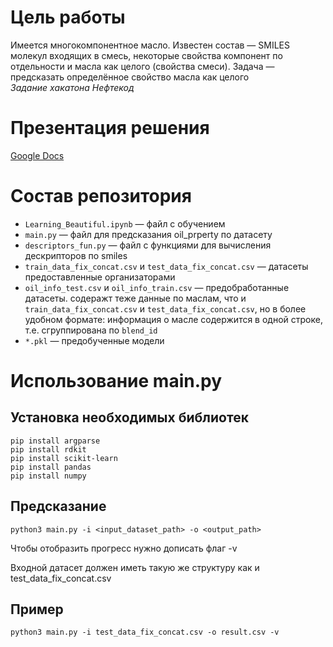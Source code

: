# Цель работы
Имеется многокомпонентное масло. Известен состав — SMILES молекул входящих в смесь, некоторые свойства компонент по отдельности и масла как целого (свойства смеси). Задача — предсказать определённое свойство масла как целого\
_Задание хакатона Нефтекод_

# Презентация решения
[Google Docs](https://docs.google.com/presentation/d/1Qpb-fCIdeBB_9aFf8wNFN_mNnDoE0vNJ71B7VUzpHBg/edit?usp=sharing)

# Состав репозитория
* `Learning_Beautiful.ipynb` — файл с обучением
* `main.py` — файл для предсказания oil_prperty по датасету
* `descriptors_fun.py` — файл с функциями для вычисления дескрипторов по smiles
* `train_data_fix_concat.csv` и `test_data_fix_concat.csv` — датасеты предоставленные организаторами
* `oil_info_test.csv` и `oil_info_train.csv` — предобработанные датасеты. содеражт теже данные по маслам, что и `train_data_fix_concat.csv` и `test_data_fix_concat.csv`, но в более удобном формате: информация о масле содержится в одной строке, т.е. сгруппирована по `blend_id`
* `*.pkl` — предобученные модели

# Использование main.py

## Установка необходимых библиотек
```
pip install argparse
pip install rdkit
pip install scikit-learn
pip install pandas
pip install numpy
```

## Предсказание
```
python3 main.py -i <input_dataset_path> -o <output_path>
```

Чтобы отобразить прогресс нужно дописать флаг -v

Входной датасет должен иметь такую же структуру как и test_data_fix_concat.csv

## Пример
```
python3 main.py -i test_data_fix_concat.csv -o result.csv -v
```
